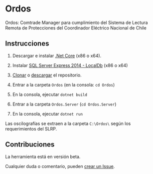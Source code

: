 # Ordos
Ordos: Comtrade Manager para cumplimiento del Sistema de Lectura Remota de Protecciones del Coordinador Eléctrico Nacional de Chile

## Instrucciones

1. Descargar e instalar [.Net Core](https://www.microsoft.com/net/download) (x86 o x64).

2. Instalar [SQL Server Express 2014 - LocalDb](https://www.microsoft.com/en-us/download/details.aspx?id=42299) (x86 o x64)

3. [Clonar](https://help.github.com/articles/cloning-a-repository/) o [descargar](https://stackoverflow.com/a/6466993) el repositorio.

4. Entrar a la carpeta `Ordos` (en la consola: `cd Ordos`)

5. En la consola, ejecutar `dotnet build`

6. Entrar a la carpeta `Ordos.Server` (`cd Ordos.Server`)

7. En la consola, ejecutar `dotnet run`

Las oscilografías se extraen a la carpeta `C:\Ordos\` según los requerimientos del SLRP.

## Contribuciones
La herramienta está en versión beta.

Cualquier duda o comentario, pueden [crear un Issue](https://help.github.com/articles/creating-an-issue/).
